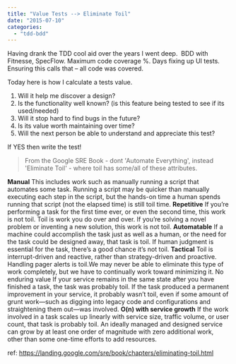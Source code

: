 ```yaml
---
title: "Value Tests --> Eliminate Toil"
date: "2015-07-10"
categories: 
  - "tdd-bdd"
---
```


Having drank the TDD cool aid over the years I went deep.  BDD with Fitnesse, SpecFlow. Maximum code coverage %. Days fixing up UI tests. Ensuring this calls that – all code was covered.

Today here is how I calculate a tests value.

1. Will it help me discover a design?
2. Is the functionality well known? (is this feature being tested to see if its used/needed)
3. Will it stop hard to find bugs in the future?
4. Is its value worth maintaining over time?
5. Will the next person be able to understand and appreciate this test?

If YES then write the test!

> From the Google SRE Book - dont 'Automate Everything', instead 'Eliminate Toil' - where toil has some/all of these attributes.

**Manual** This includes work such as manually running a script that automates some task. Running a script may be quicker than manually executing each step in the script, but the hands-on time a human spends running that script (not the elapsed time) is still toil time. **Repetitive** If you’re performing a task for the first time ever, or even the second time, this work is not toil. Toil is work you do over and over. If you’re solving a novel problem or inventing a new solution, this work is not toil. **Automatable** If a machine could accomplish the task just as well as a human, or the need for the task could be designed away, that task is toil. If human judgment is essential for the task, there’s a good chance it’s not toil. **Tactical** Toil is interrupt-driven and reactive, rather than strategy-driven and proactive. Handling pager alerts is toil.We may never be able to eliminate this type of work completely, but we have to continually work toward minimizing it. No enduring value If your service remains in the same state after you have finished a task, the task was probably toil. If the task produced a permanent improvement in your service, it probably wasn’t toil, even if some amount of grunt work—such as digging into legacy code and configurations and straightening them out—was involved. **O(n) with service growth** If the work involved in a task scales up linearly with service size, traffic volume, or user count, that task is probably toil. An ideally managed and designed service can grow by at least one order of magnitude with zero additional work, other than some one-time efforts to add resources.

ref: https://landing.google.com/sre/book/chapters/eliminating-toil.html
